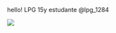 hello!
LPG
15y
estudante
@lpg_1284


![](https://www.socialpilot.co/wp-content/uploads/2023/02/gif.gif)

